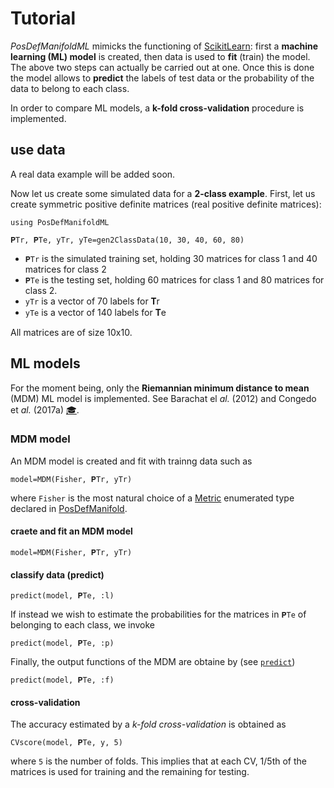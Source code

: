 # Tutorial

*PosDefManifoldML* mimicks the functioning of [ScikitLearn](https://scikit-learn.org/stable/):
first a **machine learning (ML) model** is created, then data is used to
**fit** (train) the model. The above two steps can actually be carried out at one. Once this is done the model
allows to **predict** the labels of test data or the probability of the data to belong to each class.

In order to compare ML models, a **k-fold cross-validation** procedure is implemented.

## use data

A real data example will be added soon.

Now let us create some simulated data for a **2-class example**.
First, let us create symmetric positive definite matrices (real positive definite matrices):

```
using PosDefManifoldML

𝐏Tr, 𝐏Te, yTr, yTe=gen2ClassData(10, 30, 40, 60, 80)
```

- `𝐏Tr` is the simulated training set, holding 30 matrices for class 1 and 40 matrices for class 2
- `𝐏Te` is the testing set, holding 60 matrices for class 1 and 80 matrices for class 2.
- `yTr` is a vector of 70 labels for 𝐓r
- `yTe` is a vector of 140 labels for 𝐓e

All matrices are of size 10x10.


## ML models

For the moment being, only the **Riemannian minimum distance to mean** (MDM) ML model is implemented. See Barachat el *al.* (2012) and Congedo et *al.* (2017a) [🎓](@ref).

### MDM model

An MDM model is created and fit with trainng data such as

```
model=MDM(Fisher, 𝐏Tr, yTr)
```

where `Fisher` is the most natural choice of a [Metric](https://marco-congedo.github.io/PosDefManifold.jl/dev/MainModule/#Metric::Enumerated-type-1)
enumerated type declared in [PosDefManifold](https://marco-congedo.github.io/PosDefManifold.jl/dev/).

#### craete and fit an MDM model
```
model=MDM(Fisher, 𝐏Tr, yTr)
```

#### classify data (predict)

```
predict(model, 𝐏Te, :l)
```

If instead we wish to estimate the probabilities for the matrices in `𝐏Te` of belonging to each class, we invoke

```
predict(model, 𝐏Te, :p)
```

Finally, the output functions of the MDM are obtaine by (see [`predict`](@ref))

```
predict(model, 𝐏Te, :f)
```

#### cross-validation

The accuracy estimated by a *k-fold cross-validation* is obtained as

```
CVscore(model, 𝐏Te, y, 5)
```

where `5` is the number of folds. This implies that
at each CV, 1/5th of the matrices is used for training and the
remaining for testing.
